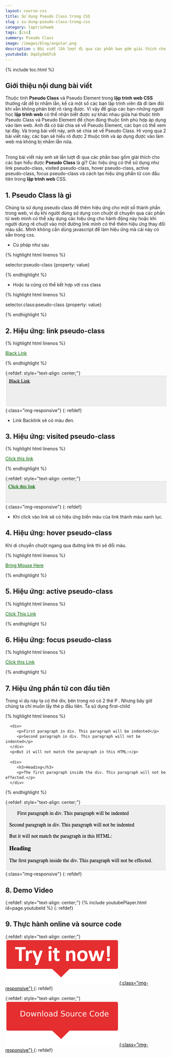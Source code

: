 ```yaml
---
layout: course-css
title: Sử dụng Pseudo Class trong CSS
slug : su-dung-pseudo-class-trong-css
category: laptrinhweb
tags: [css]
summery: Pseudo Class 
image: /images/blog/angular.png
description : Bài viết lần lượt đi qua các phần bao gồm giải thích cho các bạn hiểu được Pseudo Class là gì? Các hiệu ứng có thể sử dụng như link pseudo class, visited pseudo class, hover pseudo class, active pseudo class, focus pseudo class và cách tạo hiệu ứng phần tử con đầu tiên trong lập trình web CSS. Kèm theo các ví dụ minh hoạ hướng dẫn sử dụng đối với mỗi giá trị hiệu ứng trong lập trình web CSS.
youtubeId: Oqa5yXmGTc8
---
```


{% include toc.html %}

## **Giới thiệu nội dung bài viết**

Thuộc tính <b>Pseudo Class</b> và Pseudo Element trong <b>lập trình web CSS</b> thường rất dễ bị nhầm lẫn, kể cả một số các bạn lập trình viên đã đi làm đôi khi vẫn không phân biệt rõ ràng được. Vì vậy để giúp các bạn-những người học <b>lập trình web</b> có thể nhận biết được sự khác nhau giữa hai thuộc tính Pseudo Class và Pseudo Element để chọn đúng thuộc tính phù hợp áp dụng vào làm web. Anh đã có bài chia sẻ về Pseudo Element, các bạn có thể xem tại đây. Và trong bài viết này, anh sẽ chia sẻ về Pseudo Class. Hi vọng qua 2 bài viết này, các bạn sẽ hiểu rõ được 2 thuộc tính và áp dụng được vào làm web mà không bị nhầm lẫn nữa.

<br>
Trong bài viết này anh sẽ lần lượt đi qua các phần bao gồm giải thích cho các bạn hiểu được <b>Pseudo Class</b> là gì? Các hiệu ứng có thể sử dụng như link pseudo-class, visited pseudo-class, hover pseudo-class, active pseudo-class, focus pseudo-class và cách tạo hiệu ứng phần tử con đầu tiên trong <b>lập trình web</b> CSS.


## **1. Pseudo Class là gì**

Chúng ta sử dụng pseudo class để thêm hiệu ứng cho một số thành phần trong web, ví dụ khi người dùng sử dụng con chuột di chuyển qua các phần tử web mình có thể xây dựng các hiệu ứng cho hành động này hoặc khi người dùng rê chuột vào một đường link mình có thể thêm hiệu ứng thay đổi màu sắc. Mình không cần dùng javascript để làm hiệu ứng mà cái này có sẵn trong css.

- Cú pháp như sau

{% highlight html linenos %}

selector:pseudo-class {property: value}

{% endhighlight %}

- Hoặc ta cũng có thể kết hợp với css class

{% highlight html linenos %}

selector.class:pseudo-class {property: value}

{% endhighlight %}

## **2. Hiệu ứng: link pseudo-class**

{% highlight html linenos %}

<html>
   <head>
      <style type = "text/css">
         a:link {color:#000000}
      </style>
   </head>

   <body>
      <a href = "">Black Link</a>
   </body>
</html>

{% endhighlight %}

{:refdef: style="text-align: center;"}
![pseudo1](/images/post/css/pseudo1.png){:class="img-responsive"}
{: refdef}

- Link Backlink sẽ có màu đen.

## **3. Hiệu ứng: visited pseudo-class**

{% highlight html linenos %}

<html>
   <head>
      <style type = "text/css">
         a:visited {color: #006600}
      </style>
   </head>

   <body>
      <a href = "">Click this link</a>
   </body>
</html>

{% endhighlight %}

{:refdef: style="text-align: center;"}
![pseudo2](/images/post/css/pseudo2.png){:class="img-responsive"}
{: refdef}

- Khi click vào link sẽ có hiệu ứng biến màu của link thành màu xanh lục.

## **4. Hiệu ứng: hover pseudo-class**

Khi di chuyển chuột ngang qua đường link thì sẽ đổi màu.

{% highlight html linenos %}

<html>
   <head>
      <style type = "text/css">
         a:hover {color: #FFCC00}
      </style>
   </head>

   <body>
      <a href = "">Bring Mouse Here</a>
   </body>
</html> 

{% endhighlight %}

## **5. Hiệu ứng: active pseudo-class**

{% highlight html linenos %}


<html>
   <head>
      <style type = "text/css">
         a:active {color: #FF00CC}
      </style>
   </head>

   <body>
      <a href = "">Click This Link</a>
   </body>
</html>

{% endhighlight %}

## **6. Hiệu ứng: focus pseudo-class**

{% highlight html linenos %}

<html>
   <head>
      <style type = "text/css">
         a:focus {color: #0000FF}
      </style>
   </head>

   <body>
      <a href = "">Click this Link</a>
   </body>
</html> 

{% endhighlight %}

## **7. Hiệu ứng phần tử con đầu tiên**

Trong ví dụ này ta có thẻ div, bên trong nó có 2 thẻ P . Nhưng bây giờ chúng ta chỉ muốn lấy thẻ p đầu tiên. Ta sử dụng first-child

{% highlight html linenos %}

<html>
   <head>
      <style type = "text/css">
         div > p:first-child {
            text-indent: 25px;
         }
      </style>
   </head>

   <body>
   
      <div>
         <p>First paragraph in div. This paragraph will be indented</p>
         <p>Second paragraph in div. This paragraph will not be indented</p>
      </div>
      <p>But it will not match the paragraph in this HTML:</p>
      
      <div>
         <h3>Heading</h3>
         <p>The first paragraph inside the div. This paragraph will not be effected.</p>
      </div>
      
   </body>
</html>

{% endhighlight %}

{:refdef: style="text-align: center;"}
![pseudo3](/images/post/css/pseudo3.png){:class="img-responsive"}
{: refdef}

## **8. Demo Video**

{:refdef: style="text-align: center;"}
{% include youtubePlayer.html id=page.youtubeId %}
{: refdef}

## **9. Thực hành online và source code**

{:refdef: style="text-align: center;"}
<a href="https://levunguyen.com/hoc-lap-trinh-online-editor-js/" target="_blank"> ![Sourcecode ](/images/icon/tryit.png){:class="img-responsive"} </a>
{: refdef}

{:refdef: style="text-align: center;"}
<a href="https://github.com/levunguyen/CSS-Fundamental" target="_blank"> ![Sourcecode ](/images/icon/githubsource.png){:class="img-responsive"} </a>
{: refdef}







